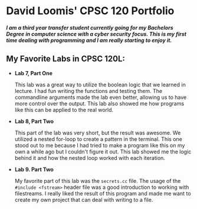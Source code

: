 # David Loomis' CPSC 120 Portfolio

##### I am a third year transfer student currently going for my Bachelors Degree in computer science with a cyber security focus. This is my first time dealing with programming and I am really starting to enjoy it.

## My Favorite Labs in CPSC 120L:

* **Lab 7, Part One** 
  
  This lab was a great way to utilize the boolean logic that we learned in lecture. I had fun writing the functions and testing them. The commandline arguments made the lab even better, allowing us to have more control over the output. This lab also showed me how programs like this can be applied to the real world.


* **Lab 8, Part Two**
  
  This part of the lab was very short, but the result was awesome. We utilized a nested for-loop to create a pattern in the terminal. This one stood out to me because I had tried to make a program like this on my own a while ago but I couldn't figure it out. This lab showed me the logic behind it and how the nested loop worked with each iteration.

* **Lab 9. Part Two**

  My favorite part of this lab was the `secrets.cc` file. The usage of the `#include <fstream>` header file was a good introduction to working with filestreams. I really liked the result of this program and made me want to create my own project that can deal with writing to a file. 

